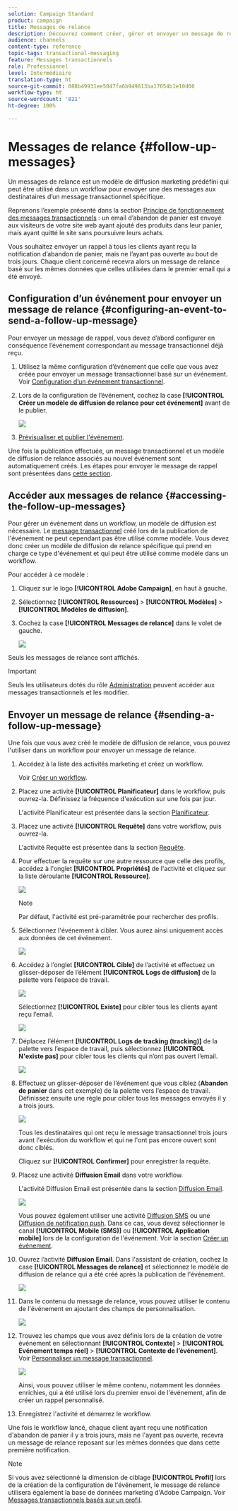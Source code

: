 ```yaml
---
solution: Campaign Standard
product: campaign
title: Messages de relance
description: Découvrez comment créer, gérer et envoyer un message de relance.
audience: channels
content-type: reference
topic-tags: transactional-messaging
feature: Messages transactionnels
role: Professionnel
level: Intermédiaire
translation-type: ht
source-git-commit: 088b49931ee5047fa6b949813ba17654b1e10d60
workflow-type: ht
source-wordcount: '821'
ht-degree: 100%

---
```



# Messages de relance {#follow-up-messages}

Un messages de relance est un modèle de diffusion marketing prédéfini qui peut être utilisé dans un workflow pour envoyer une des messages aux destinataires d’un message transactionnel spécifique.

Reprenons l’exemple présenté dans la section [Principe de fonctionnement des messages transactionnels](../../channels/using/getting-started-with-transactional-msg.md#transactional-messaging-operating-principle) : un email d’abandon de panier est envoyé aux visiteurs de votre site web ayant ajouté des produits dans leur panier, mais ayant quitté le site sans poursuivre leurs achats.

Vous souhaitez envoyer un rappel à tous les clients ayant reçu la notification d’abandon de panier, mais ne l’ayant pas ouverte au bout de trois jours. Chaque client concerné recevra alors un message de relance basé sur les mêmes données que celles utilisées dans le premier email qui a été envoyé.

## Configuration d’un événement pour envoyer un message de relance        {#configuring-an-event-to-send-a-follow-up-message}

Pour envoyer un message de rappel, vous devez d’abord configurer en conséquence l’événement correspondant au message transactionnel déjà reçu.

1. Utilisez la même configuration d’événement que celle que vous avez créée pour envoyer un message transactionnel basé sur un événement. Voir [Configuration d’un événement transactionnel](../../channels/using/configuring-transactional-event.md).
1. Lors de la configuration de l’événement, cochez la case **[!UICONTROL Créer un modèle de diffusion de relance pour cet événement]** avant de le publier.

   ![](assets/message-center_follow-up-checkbox.png)

1. [Prévisualiser et publier l&#39;événement](../../channels/using/publishing-transactional-event.md#previewing-and-publishing-the-event).

Une fois la publication effectuée, un message transactionnel et un modèle de diffusion de relance associés au nouvel événement sont automatiquement créés. Les étapes pour envoyer le message de rappel sont présentées dans [cette section](#sending-a-follow-up-message).

## Accéder aux messages de relance       {#accessing-the-follow-up-messages}

Pour gérer un événement dans un workflow, un modèle de diffusion est nécessaire. Le [message transactionnel](../../channels/using/editing-transactional-message.md) créé lors de la publication de l&#39;événement ne peut cependant pas être utilisé comme modèle. Vous devez donc créer un modèle de diffusion de relance spécifique qui prend en charge ce type d&#39;événement et qui peut être utilisé comme modèle dans un workflow.

Pour accéder à ce modèle :

1. Cliquez sur le logo **[!UICONTROL Adobe Campaign]**, en haut à gauche.
1. Sélectionnez **[!UICONTROL Ressources]** > **[!UICONTROL Modèles]** > **[!UICONTROL Modèles de diffusion]**.
1. Cochez la case **[!UICONTROL Messages de relance]** dans le volet de gauche.

   ![](assets/message-center_follow-up-search.png)

Seuls les messages de relance sont affichés.

>[!IMPORTANT]
>
>Seuls les utilisateurs dotés du rôle [Administration](../../administration/using/users-management.md#functional-administrators) peuvent accéder aux messages transactionnels et les modifier.

## Envoyer un message de relance {#sending-a-follow-up-message}

Une fois que vous avez créé le modèle de diffusion de relance, vous pouvez l&#39;utiliser dans un workflow pour envoyer un message de relance.

<!--You need to set up a workflow targeting the event corresponding to the transactional message that was already received.-->

1. Accédez à la liste des activités marketing et créez un workflow.

   Voir [Créer un workflow](../../automating/using/building-a-workflow.md#creating-a-workflow).

1. Placez une activité **[!UICONTROL Planificateur]** dans le workflow, puis ouvrez-la. Définissez la fréquence d&#39;exécution sur une fois par jour.

   L&#39;activité Planificateur est présentée dans la section [Planificateur](../../automating/using/scheduler.md).

1. Placez une activité **[!UICONTROL Requête]** dans votre workflow, puis ouvrez-la.

   L&#39;activité Requête est présentée dans la section [Requête](../../automating/using/query.md).

1. Pour effectuer la requête sur une autre ressource que celle des profils, accédez à l&#39;onglet **[!UICONTROL Propriétés]** de l&#39;activité et cliquez sur la liste déroulante **[!UICONTROL Ressource]**.

   ![](assets/message-center_follow-up-query-properties.png)

   >[!NOTE]
   >
   >Par défaut, l&#39;activité est pré-paramétrée pour rechercher des profils.

1. Sélectionnez l&#39;événement à cibler. Vous aurez ainsi uniquement accès aux données de cet événement.

   ![](assets/message-center_follow-up-query-resource.png)

1. Accédez à l’onglet **[!UICONTROL Cible]** de l’activité et effectuez un glisser-déposer de l’élément **[!UICONTROL Logs de diffusion]** de la palette vers l’espace de travail.

   ![](assets/message-center_follow-up-delivery-logs.png)

   Sélectionnez **[!UICONTROL Existe]** pour cibler tous les clients ayant reçu l’email.

   ![](assets/message-center_follow-up-delivery-logs-exists.png)

1. Déplacez l’élément **[!UICONTROL Logs de tracking (tracking)]** de la palette vers l’espace de travail, puis sélectionnez **[!UICONTROL N&#39;existe pas]** pour cibler tous les clients qui n’ont pas ouvert l’email.

   ![](assets/message-center_follow-up-delivery-and-tracking-logs.png)

1. Effectuez un glisser-déposer de l’événement que vous ciblez (**Abandon de panier** dans cet exemple) de la palette vers l’espace de travail. Définissez ensuite une règle pour cibler tous les messages envoyés il y a trois jours.

   ![](assets/message-center_follow-up-created.png)

   Tous les destinataires qui ont reçu le message transactionnel trois jours avant l&#39;exécution du workflow et qui ne l&#39;ont pas encore ouvert sont donc ciblés.

   Cliquez sur **[!UICONTROL Confirmer]** pour enregistrer la requête.

1. Placez une activité **Diffusion Email** dans votre workflow.

   L&#39;activité Diffusion Email est présentée dans la section [Diffusion Email](../../automating/using/email-delivery.md).

   ![](assets/message-center_follow-up-workflow.png)

   Vous pouvez également utiliser une activité [Diffusion SMS](../../automating/using/sms-delivery.md) ou une [Diffusion de notification push](../../automating/using/push-notification-delivery.md). Dans ce cas, vous devez sélectionner le canal **[!UICONTROL Mobile (SMS)]** ou **[!UICONTROL Application mobile]** lors de la configuration de l&#39;événement. Voir la section [Créer un événement](../../channels/using/configuring-transactional-event.md#creating-an-event).

1. Ouvrez l’activité **Diffusion Email**. Dans l&#39;assistant de création, cochez la case **[!UICONTROL Messages de relance]** et sélectionnez le modèle de diffusion de relance qui a été créé après la publication de l&#39;événement.

   ![](assets/message-center_follow-up-template.png)

1. Dans le contenu du message de relance, vous pouvez utiliser le contenu de l&#39;événement en ajoutant des champs de personnalisation.

   ![](assets/message-center_follow-up-content.png)

1. Trouvez les champs que vous avez définis lors de la création de votre événement en sélectionnant **[!UICONTROL Contexte]** > **[!UICONTROL Evénement temps réel]** > **[!UICONTROL Contexte de l’événement]**. Voir [Personnaliser un message transactionnel](../../channels/using/editing-transactional-message.md#personalizing-a-transactional-message).

   ![](assets/message-center_follow-up-personalization.png)

   Ainsi, vous pouvez utiliser le même contenu, notamment les données enrichies, qui a été utilisé lors du premier envoi de l&#39;événement, afin de créer un rappel personnalisé.

1. Enregistrez l&#39;activité et démarrez le workflow.

Une fois le workflow lancé, chaque client ayant reçu une notification d&#39;abandon de panier il y a trois jours, mais ne l&#39;ayant pas ouverte, recevra un message de relance reposant sur les mêmes données que dans cette première notification.

>[!NOTE]
>
>Si vous avez sélectionné la dimension de ciblage **[!UICONTROL Profil]** lors de la création de la configuration de l&#39;événement, le message de relance utilisera également la base de données marketing d&#39;Adobe Campaign. Voir [Messages transactionnels basés sur un profil](../../channels/using/editing-transactional-message.md#profile-transactional-message-specificities).
